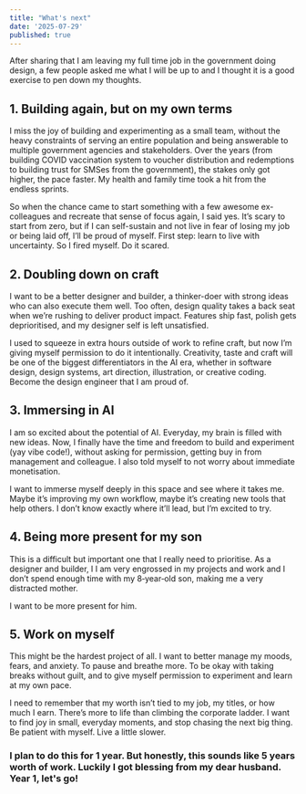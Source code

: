 ```yaml
---
title: "What's next"
date: '2025-07-29'
published: true
---
```

After sharing that I am leaving my full time job in the government doing design, a few people asked me what I will be up to and I thought it is a good exercise to pen down my thoughts. 

## 1. Building again, but on my own terms
I miss the joy of building and experimenting as a small team, without the heavy constraints of serving an entire population and being answerable to multiple government agencies and stakeholders. Over the years (from building COVID vaccination system to voucher distribution and redemptions to building trust for SMSes from the government), the stakes only got higher, the pace faster. My health and family time took a hit from the endless sprints. 

So when the chance came to start something with a few awesome ex-colleagues and recreate that sense of focus again, I said yes. It’s scary to start from zero, but if I can self-sustain and not live in fear of losing my job or being laid off, I’ll be proud of myself. First step: learn to live with uncertainty. So I fired myself. Do it scared.

## 2. Doubling down on craft
I want to be a better designer and builder, a thinker-doer with strong ideas who can also execute them well. Too often, design quality takes a back seat when we’re rushing to deliver product impact. Features ship fast, polish gets deprioritised, and my designer self is left unsatisfied.

I used to squeeze in extra hours outside of work to refine craft, but now I’m giving myself permission to do it intentionally. Creativity, taste and craft will be one of the biggest differentiators in the AI era, whether in software design, design systems, art direction, illustration, or creative coding. Become the design engineer that I am proud of. 

## 3. Immersing in AI
I am so excited about the potential of AI. Everyday, my brain is filled with new ideas. Now, I finally have the time and freedom to build and experiment (yay vibe code!), without asking for permission, getting buy in from management and colleague. I also told myself to not worry about immediate monetisation. 

I want to immerse myself deeply in this space and see where it takes me. Maybe it’s improving my own workflow, maybe it’s creating new tools that help others. I don’t know exactly where it’ll lead, but I’m excited to try.

## 4. Being more present for my son
This is a difficult but important one that I really need to prioritise. As a designer and builder, I I am very engrossed in my projects and work and I don’t spend enough time with my 8‑year‑old son, making me a very distracted mother.

I want to be more present for him.

## 5. Work on myself
This might be the hardest project of all. I want to better manage my moods, fears, and anxiety. To pause and breathe more. To be okay with taking breaks without guilt, and to give myself permission to experiment and learn at my own pace.

I need to remember that my worth isn’t tied to my job, my titles, or how much I earn. There’s more to life than climbing the corporate ladder. I want to find joy in small, everyday moments, and stop chasing the next big thing. Be patient with myself. Live a little slower.


### I plan to do this for 1 year. But honestly, this sounds like 5 years worth of work. Luckily I got blessing from my dear husband. Year 1, let's go!  